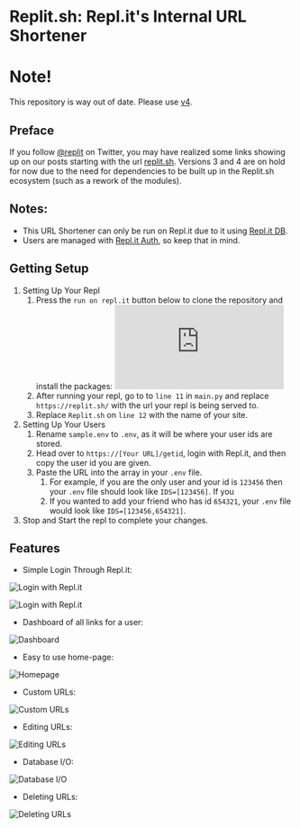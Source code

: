 # Replit.sh: Repl.it's Internal URL Shortener

# Note! 
This repository is way out of date. Please use [v4](https://github.com/replit-discord/Replit.sh-v4).

## Preface
If you follow [@replit](https://twitter.com/replit) on Twitter, you may have realized some links showing up on our posts starting with the url [replit.sh](https://replit.sh). Versions 3 and 4 are on hold for now due to the need for dependencies to be built up in the Replit.sh ecosystem (such as a rework of the modules). 

## Notes:
- This URL Shortener can only be run on Repl.it due to it using [Repl.it DB](https://docs.repl.it/misc/database).
- Users are managed with [Repl.it Auth](https://repl.it/talk/learn/Authenticating-users-with-Replit-Auth/23460), so keep that in mind.

## Getting Setup
1. Setting Up Your Repl
	1. Press the `run on repl.it` button below to clone the repository and install the packages:
[![Run on Repl.it](https://repl.it/badge/github/pieromqwerty/Replit.sh)](https://github.com/pieromqwerty/Replit.sh)
	2. After running your repl, go to to `line 11` in `main.py` and replace `https://replit.sh/` with the url your repl is being served to.
	3. Replace `Replit.sh` on `line 12` with the name of your site.
2. Setting Up Your Users
	1. Rename `sample.env` to `.env`, as it will be where your user ids are stored. 
	2. Head over to `https://[Your URL]/getid`, login with Repl.it, and then copy the user id you are given. 
	3. Paste the URL into the array in your `.env` file. 
		1. For example, if you are the only user and your id is `123456` then your `.env` file should look like `IDS=[123456]`. If you 
		2. If you wanted to add your friend who has id `654321`, your `.env` file would look like `IDS=[123456,654321]`.
3. Stop and Start the repl to complete your changes.

## Features
- Simple Login Through Repl.it:

![Login with Repl.it](http://static.piemadd.com/blogposts/replit.sh/login1.jpg)

![Login with Repl.it](http://static.piemadd.com/blogposts/replit.sh/login2.jpg)

- Dashboard of all links for a user:

![Dashboard](http://static.piemadd.com/blogposts/replit.sh/dash.jpg)

- Easy to use home-page:

![Homepage](http://static.piemadd.com/blogposts/replit.sh/home.jpg)

- Custom URLs:

![Custom URLs](http://static.piemadd.com/blogposts/replit.sh/custom.jpg)

- Editing URLs:

![Editing URLs](http://static.piemadd.com/blogposts/replit.sh/edit.jpg)

- Database I/O:

![Database I/O](http://static.piemadd.com/blogposts/replit.sh/dbio.jpg)

- Deleting URLs:

![Deleting URLs](http://static.piemadd.com/blogposts/replit.sh/delete.jpg)
